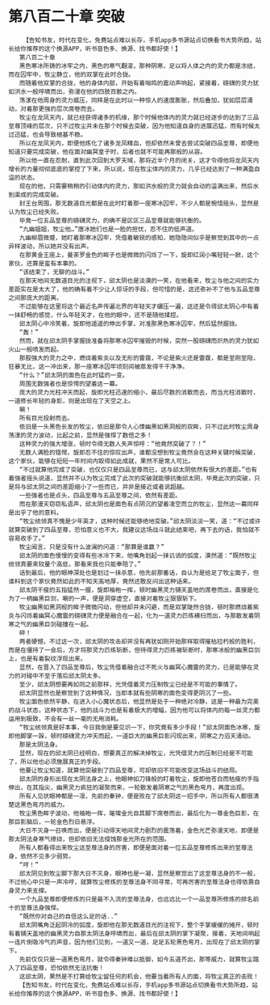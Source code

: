 # 第八百二十章 突破
        【告知书友，时代在变化，免费站点难以长存，手机app多书源站点切换看书大势所趋，站长给你推荐的这个换源APP，听书音色多、换源、找书都好使！】
       第八百二十章
       黑色寒冰所铸的冰牢之内，黑色的寒气翻滚，那种阴寒，足以将人体之内的灵力都是冻结，而在囚牢中，牧尘静立，他的双掌在此时合拢。
       而随着他双掌的合拢，他的身体内部，开始有着嗡鸣的震动声响起，紧接着，磅礴的灵力犹如洪水一般呼啸而出，弥漫在他的四肢百骸之内。
       荡漾在他周身的灵力威压，同样是在此时以一种惊人的速度膨胀，然后叠加，犹如层层涌动，对着那更强的层次席卷而去。
       牧尘在龙凤天内，就已经获得诸多的机缘，那个时候他体内的灵力就已经逐步的达到了三品至尊顶峰的层次，只不过牧尘并未在那个时候去突破，因为他知道自身的进展迅猛，而有时候太过迅猛，也会导致根基不稳。
       所以在龙凤天内，即便他炼化了诸多龙凤精血，但却依然未曾去尝试突破四品至尊，即便他知道只要完成突破，他在面对幽冥皇子时，后者也就不可能再那般的从容。
       所以他一直在忍耐，直到此次回到大罗天域，那将近半个月的闭关，这才令得他将龙凤天内增长的力量彻彻底底的掌控了下来，所以说，现在牧尘体内的灵力，几乎已经达到了一种满盈自溢的状态。
       现在的他，只需要稍稍的引动体内的灵力，那如洪水般的灵力就会自动的溢满出来，然后水到渠成的完成突破。
       封王台周围，那无数道目光都是在此时盯着那一座寒冰囚牢，不少人都是惋惜摇头，显然是认为牧尘已经失败。
       毕竟一位五品至尊的磅礴灵力，的确不是区区三品至尊就能够抗衡的。
       “九幽姐姐，牧尘他…”唐冰她们也是一脸的担忧，忍不住的低声道。
       九幽柳眉微蹙，她盯着那寒冰囚牢，凭借着敏锐的感知，她隐隐间似乎是察觉到其中的一点异样波动，所以她并没有出声。
       在那黄金王座上，曼荼罗金色的眸子也是微微的闪烁了一下，旋即红润小嘴轻轻一掀，这个家伙，还算是蛮有本事的。
       “该结束了，无聊的战斗。”
       在那天地间无数道目光的注视下，邱太阴也是淡漠的一笑，在他看来，牧尘与他之间的实力差距实在是太大了，他的确有着不少让人惊讶的手段，但可惜的是，这还弥补不了他与五品至尊之间那庞大的距离。
       不过能够在这里将这个最近名声传遍北界的年轻天才碾压一遍，这还是令得邱太阴心中有着一抹舒畅的感觉，什么年轻天才，在他的眼中，还不是随他揉捏。
       邱太阴心中冷笑着，旋即他遥遥的伸出手掌，对准那黑色寒冰囚牢，然后猛然握拢。
       “轰！”
       然而，就在邱太阴手掌握拢准备将那寒冰囚牢摧毁的时候，突然一股磅礴而炽热的灵力犹如火山一般喷发而起。
       那股强大的灵力之中，燃烧着紫炎以及无形的雷霆，不论是紫火还是雷霆，都是至刚至阳，狂暴无比，这一冲出来，那一座寒冰囚牢顷刻间被蒸发得干干净净。
       “什么？”邱太阴的面色在此时猛的一变。
       周围无数强者也是惊愕的望着这一幕。
       庞大的灵力光柱冲天而起，旋即光柱迅速的缩小，最后尽数的消散而去，而当光柱消散时，一道修长年轻的身影，则是出现在了天空之上。
       唰！
       所有目光投射而去。
       依旧是一头黑色长发的牧尘，依旧是那令人心悸幽黑如黑洞般的双眸，只不过此时牧尘周身荡漾的灵力波动，比起之前，显然是强悍了数倍之多！
       这种灵力的强大增涨，顿时令得无数人失声惊呼：“他竟然突破了？！”
       无数人满脸的错愕，旋即忍不住的惊叹出声，谁都没想到牧尘竟然会在这种关键时候突破，这个家伙，能够在短短一年时间内取得如此成就，果然不是常人可比。
       “不过就算他完成了突破，也仅仅只是四品至尊而已，这与邱太阴依然有很大的差距。”也有着强者摇头说道，显然并不认为牧尘完成了此次的突破就能够抗衡邱太阴，毕竟此次的突破，只是将与邱太阴之间的差距缩小了一些而已，并非是接近或者说超越。
       一些强者也是点头，四品至尊与五品至尊之间，依然有差距。
       而在那漫天窃窃私语声，邱太阴也是面色有点阴沉的望着凌空而立的牧尘，显然这一幕同样是出乎了他的意料。
       “牧尘统领真不愧是少年英才，这种时候还能够绝地突破。”邱太阴淡淡一笑，道：“不过或许就算突破到了四品至尊，恐怕意义也不大，我建议这场战斗就此结束吧，再下去的话，我怕就不容易收手了。”
       牧尘闻言，只是没有什么波澜的问道：“那算是谁赢？”
       邱太阴的面色慢慢的变得有些冰冷下来，他嘴角划起一抹讥诮的弧度，漠然道：“既然牧尘统领真要来较量个高低，那看来我也只能奉陪了。”
       话到最后，他的眼神深处也是划过一抹杀意，他先前那番话，自认为是给足了牧尘面子，但谁料到这个家伙竟然如此的不知天高地厚，竟然还敢反问出这种话来。
       邱太阴干瘦的五指猛然一握，旋即袖袍一挥，顿时幽黑灵力铺天盖地的席卷而出，直接是化为了一柄幽黑巨剑，唰的一声，便是洞穿虚空，直接对着牧尘狠狠斩下。
       牧尘幽黑如黑洞般的眸子微微闪动，但他却并未闪避，而是双掌陡然合拢，顿时那燃烧着紫炎与闪烁着幽冥心魔雷的磅礴灵力便是融合在一起，化为一道灵力匹练横扫而出，与那散发着阴寒之气的幽黑巨剑碰撞在一起。
       砰！
       两者硬憾，不过这一次，邱太阴的攻击却并没有再犹如刚开始那样取得摧枯拉朽般的胜利，而是在僵持了一会后，方才将那灵力匹练斩断，但待得灵力匹练被斩断时，那寒冰般的幽黑巨剑上，也是有着裂纹浮现出来。
       显然，在晋入了四品至尊后，牧尘凭借着融合过不死火与幽冥心魔雷的灵力，已是能够在灵力的对碰中不至于落后邱太阴太多。
       至少，邱太阴想要再如同之前那样，光凭借着灵力压制牧尘已经是不可能的事情了。
       邱太阴显然也是察觉到了这种情况，当即本就有些阴寒的面色变得更阴沉了一些。
       牧尘面色依然平静，在进入小心魔状态后，他显然是处于一种绝对冷静，这是一种最为完美的战斗状态，这种状态下，他的战斗力也是有着极大的增幅，因为他可以将体内的每一丝灵力都运用到极致，不会有一丝一毫的无用消耗。
       “牧尘统领真是好本事，今日我倒是要见识一下，你究竟有多少手段！”邱太阴面色冰寒，旋即他脚掌一跺，顿时磅礴灵力冲天而起，一道巨大的幽黑巨影闪现出来，阴寒之力滔天涌动。
       那是太阴法身。
       显然，现在的邱太阴已经明白，想要真正的解决掉牧尘，光凭借灵力的压制已经是不可能了，所以他也必须施展真正的手段。
       他要让牧尘知道，就算他突破到了四品至尊，可却依旧不可能改变这场战斗的结局。
       邱太阴的身形出现在太阴法身之上，他眼神如刀锋般的盯着牧尘，旋即他苍白而枯瘦的手指伸出，在其指尖，幽黑灵力疯狂的凝聚而来，一轮散发着阴寒之气的黑色弯月，再度出现。
       所有人见状眼神都是一凛，先前的秦钟，便是败在了邱太阴这一招手中，所以所有人都很清楚这黑色弯月的威力。
       牧尘黑色眸子波动，他袖袍一挥，璀璨金光自其脚下席卷而出，最后化为一尊金色巨影，在那巨影脑后，一轮金色烈日悬浮。
       大日不灭身一召唤而出，便是引动得天地间灵力剧烈的震荡着，金色光芒弥漫天地，即便是那太阴法身寒气缭绕，但却依旧无法侵蚀那金光所在的范围。
       所有人都看得出来牧尘这至尊法身的厉害，即便是面对着一位五品至尊修炼出来的至尊法身，依然不见多少弱势。
       “哼！”
       邱太阴见到牧尘脚下那大日不灭身，眼神也是一凝，显然是察觉出了这至尊法身的不一般，不过他心中只是一声冷哼，就算牧尘修炼的至尊法身不同寻常，可再厉害的至尊法身也得依靠自身灵力来支撑。
       一个九品至尊即便修炼的只是最不入流的至尊法身，也远远比一个一品至尊所修炼的排名前十的至尊法身强悍。
       “既然你对自己的自信这么足的话..”
       邱太阴嘴角泛起阴冷的弧度，旋即他在那无数道目光的注视下，整个手掌缓缓的摊开，顿时有着铺天盖地的幽黑灵力自那太阴法身呼啸而出，最后在邱太阴的掌下凝聚，接着，天地间响起一连片倒吸冷气的声音，因为他们见到，一道又一道，足足五轮黑色弯月，出现在了邱太阴的掌下。
       先前仅仅只是一道黑色弯月，就令得秦钟难以抵御，如今五道齐出，那等威力，就算牧尘踏入了四品至尊，恐怕依然无法抗衡！
       这邱太阴，果然是不打算给牧尘留任何的机会，他要当着所有人的面，将牧尘真正的击败！
       【告知书友，时代在变化，免费站点难以长存，手机app多书源站点切换看书大势所趋，站长给你推荐的这个换源APP，听书音色多、换源、找书都好使！】